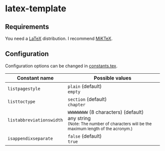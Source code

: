 # latex-template

## Requirements

You need a [LaTeX](https://www.latex-project.org/) distribution.
I recommend [MiKTeX](https://miktex.org/download).

## Configuration

Configuration options can be changed in [constants.tex](./shared/constants.tex).

<table>
    <thead>
        <tr>
            <th>
                Constant name
            </th>
            <th>
                Possible values
            </th>
        </tr>
    </thead>
    <tbody>
        <tr>
            <td>
                <code>listpagestyle</code>
            </td>
            <td>
                <code>plain</code> (default)
                <br>
                <code>empty</code>
            </td>
        </tr>
        <tr>
            <td>
                <code>listtoctype</code>
            </td>
            <td>
                <code>section</code> (default)
                <br>
                <code>chapter</code>
            </td>
        </tr>
        <tr>
            <td>
                <code>listabbreviationswidth</code>
            </td>
            <td>
                <code>WWWWWWWW</code> (8 characters) (default)
                <br>
                any string
                <br>
                <small>(Note: The number of characters will be the maximum length of the acronym.)</small>
            </td>
        </tr>
        <tr>
            <td>
                <code>isappendixseparate</code>
            </td>
            <td>
                <code>false</code> (default)
                <br>
                <code>true</code>
            </td>
        </tr>
    </tbody>
</table>